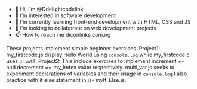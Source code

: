 - 👋 Hi, I’m @Ddelightcodelink
- 👀 I’m interested in software development
- 🌱 I’m currently learning front-end development with HTML, CSS and JS
- 💞️ I’m looking to collaborate on web development projects
- 📫 How to reach me diconlinks.com.ng

<!---
Ddelightcodelink/Ddelightcodelink is a ✨ special ✨ repository because its `README.md` (this file) appears on your GitHub profile.
You can click the Preview link to take a look at your changes.
--->
These projects implement simple beginner exercises. 
Project1: my_firstcode.js display Hello World using `console.log` while my_firstcode.c uses `printf`.
Project2: This include exercises to implement increment ++ and decrement == my_index value respectively. multi_var.js seeks to experiment declarations of variables and their usage in `console.log` I also practice with if else statement in js- myIf_Else.js.